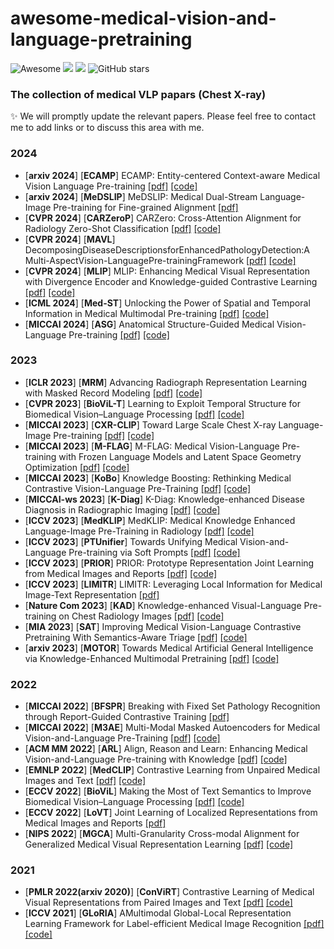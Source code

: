 # awesome-medical-vision-and-language-pretraining
![Awesome](https://cdn.rawgit.com/sindresorhus/awesome/d7305f38d29fed78fa85652e3a63e154dd8e8829/media/badge.svg)
![](https://img.shields.io/github/last-commit/Liqq1/awesome-medical-vision-and-language-pretraining?color=green)
<a href="https://github.com/Liqq1/awesome-medical-vision-and-language-pretraining"><img src="https://visitor-badge.laobi.icu/badge?page_id=https://github.com/Liqq1/awesome-medical-vision-and-language-pretrainzing"  align="bottom"/></a>
![GitHub stars](https://img.shields.io/github/stars/Liqq1/awesome-medical-vision-and-language-pretraining?color=orange)

### The collection of medical VLP papars (Chest X-ray)
✨ We will promptly update the relevant papers. Please feel free to contact me to add links or to discuss this area with me.

### 2024
 - [**arxiv 2024**] [**ECAMP**] ECAMP: Entity-centered Context-aware Medical Vision Language Pre-training [[pdf]](https://arxiv.org/pdf/2312.13316.pdf) [[code]](https://github.com/ToniChopp/ECAMP)
 - [**arxiv 2024**] [**MeDSLIP**] MeDSLIP: Medical Dual-Stream Language-Image Pre-training for Fine-grained Alignment [[pdf]](https://arxiv.org/pdf/2403.10635.pdf)
 - [**CVPR 2024**] [**CARZeroP**] CARZero: Cross-Attention Alignment for Radiology Zero-Shot Classification [[pdf]](https://arxiv.org/pdf/2402.17417.pdf) [[code]](https://github.com/laihaoran/CARZero)
 - [**CVPR 2024**] [**MAVL**] DecomposingDiseaseDescriptionsforEnhancedPathologyDetection:A Multi-AspectVision-LanguagePre-trainingFramework [[pdf]](https://arxiv.org/pdf/2403.07636.pdf) [[code]](https://github.com/HieuPhan33/MAVL)
 - [**CVPR 2024**] [**MLIP**] MLIP: Enhancing Medical Visual Representation with Divergence Encoder and Knowledge-guided Contrastive Learning [[pdf]](https://arxiv.org/pdf/2402.02045) [[code]](https://github.com/gentlefress/MLIP)
 - [**ICML 2024**] [**Med-ST**] Unlocking the Power of Spatial and Temporal Information in Medical Multimodal Pre-training [[pdf]](https://arxiv.org/pdf/2405.19654) [[code]](https://github.com/SVT-Yang/MedST)
 - [**MICCAI 2024**] [**ASG**]  Anatomical Structure-Guided Medical Vision-Language Pre-training [[pdf]](https://arxiv.org/pdf/2403.09294) [[code]](https://github.com/ASGMVLP/ASGMVLP_CODE)
 
### 2023
 - [**ICLR 2023**] [**MRM**] Advancing Radiograph Representation Learning with Masked Record Modeling [[pdf]](https://openreview.net/pdf?id=w-x7U26GM7j) [[code]](https://github.com/RL4M/MRM-pytorch)
 - [**CVPR 2023**] [**BioViL-T**] Learning to Exploit Temporal Structure for Biomedical Vision–Language Processing [[pdf]](https://arxiv.org/pdf/2301.04558.pdf) [[code]](https://github.com/microsoft/hi-ml/tree/main/hi-ml-multimodal)
 - [**MICCAI 2023**] [**CXR-CLIP**] Toward Large Scale Chest X-ray Language-Image Pre-training [[pdf]](https://arxiv.org/pdf/2310.13292.pdf) [[code]](https://github.com/kakaobrain/cxr-clip)
 - [**MICCAI 2023**] [**M-FLAG**] M-FLAG: Medical Vision-Language Pre-training with Frozen Language Models and Latent Space Geometry Optimization [[pdf]](https://arxiv.org/pdf/2307.08347.pdf) [[code]](https://github.com/cheliu-computation/M-FLAG-MICCAI2023)
 - [**MICCAI 2023**] [**KoBo**] Knowledge Boosting: Rethinking Medical Contrastive Vision-Language Pre-Training [[pdf]](https://arxiv.org/pdf/2307.07246) [[code]](https://github.com/ChenXiaoFei-CS/KoBo)
 - [**MICCAI-ws 2023**] [**K-Diag**] K-Diag: Knowledge-enhanced Disease Diagnosis in Radiographic Imaging [[pdf]](https://arxiv.org/pdf/2302.11557.pdf) [[code]](https://github.com/MediaBrain-SJTU/K-Diag)
 - [**ICCV 2023**] [**MedKLIP**] MedKLIP: Medical Knowledge Enhanced Language-Image Pre-Training in Radiology [[pdf]](https://arxiv.org/pdf/2301.02228.pdf) [[code]](https://github.com/MediaBrain-SJTU/MedKLIP)
 - [**ICCV 2023**] [**PTUnifier**] Towards Unifying Medical Vision-and-Language Pre-training via Soft Prompts [[pdf]](https://arxiv.org/pdf/2302.08958.pdf) [[code]](https://github.com/zhjohnchan/PTUnifier)
 - [**ICCV 2023**] [**PRIOR**] PRIOR: Prototype Representation Joint Learning from Medical Images and Reports [[pdf]](https://arxiv.org/pdf/2307.12577.pdf) [[code]](https://github.com/QtacierP/PRIOR)
 - [**ICCV 2023**] [**LIMITR**] LIMITR: Leveraging Local Information for Medical Image-Text Representation [[pdf]](https://arxiv.org/pdf/2303.11755) 
 - [**Nature Com 2023**] [**KAD**]  Knowledge-enhanced Visual-Language Pre-training on Chest Radiology Images [[pdf]](https://arxiv.org/pdf/2302.14042.pdf) [[code]](https://github.com/xiaoman-zhang/KAD)
 - [**MIA 2023**] [**SAT**] Improving Medical Vision-Language Contrastive Pretraining With Semantics-Aware Triage [[pdf]](https://ieeexplore.ieee.org/document/10182304) [[code]](https://github.com/liubo105/SAT)
 - [**arxiv 2023**] [**MOTOR**] Towards Medical Artificial General Intelligence via Knowledge-Enhanced Multimodal Pretraining [[pdf]](https://arxiv.org/pdf/2304.14204.pdf) [[code]](https://github.com/chenzcv7/MOTOR)

### 2022
 - [**MICCAI 2022**] [**BFSPR**] Breaking with Fixed Set Pathology Recognition through Report-Guided Contrastive Training [[pdf]](https://arxiv.org/pdf/2205.07139.pdf) 
 - [**MICCAI 2022**] [**M3AE**] Multi-Modal Masked Autoencoders for Medical Vision-and-Language Pre-Training [[pdf]](https://arxiv.org/pdf/2209.07098.pdf) [[code]](https://github.com/zhjohnchan/M3AE)
 - [**ACM MM 2022**] [**ARL**] Align, Reason and Learn: Enhancing Medical Vision-and-Language Pre-training with Knowledge [[pdf]](https://arxiv.org/pdf/2209.07118.pdf) [[code]](https://github.com/zhjohnchan/ARL)
 - [**EMNLP 2022**] [**MedCLIP**] Contrastive Learning from Unpaired Medical Images and Text [[pdf]](https://arxiv.org/pdf/2210.10163.pdf) [[code]](https://github.com/RyanWangZf/MedCLIP)
 - [**ECCV 2022**] [**BioViL**] Making the Most of Text Semantics to Improve Biomedical Vision–Language Processing [[pdf]](https://arxiv.org/pdf/2204.09817.pdf) [[code]](https://hi-ml.readthedocs.io/en/latest/multimodal.html)
 - [**ECCV 2022**] [**LoVT**] Joint Learning of Localized Representations from Medical Images and Reports [[pdf]](https://arxiv.org/pdf/2112.02889.pdf)
 - [**NIPS 2022**] [**MGCA**] Multi-Granularity Cross-modal Alignment for Generalized Medical Visual Representation Learning [[pdf]](https://arxiv.org/pdf/2210.06044.pdf) [[code]](https://github.com/HKU-MedAI/MGCA)

### 2021
- [**PMLR 2022(arxiv 2020)**] [**ConViRT**] Contrastive Learning of Medical Visual Representations from Paired Images and Text [[pdf]](https://arxiv.org/pdf/2010.00747.pdf) [[code]](https://github.com/edreisMD/ConVIRT-pytorch)
- [**ICCV 2021**] [**GLoRIA**] AMultimodal Global-Local Representation Learning Framework for Label-efficient Medical Image Recognition [[pdf]](https://openaccess.thecvf.com/content/ICCV2021/papers/Huang_GLoRIA_A_Multimodal_Global-Local_Representation_Learning_Framework_for_Label-Efficient_Medical_ICCV_2021_paper.pdf) [[code]](https://github.com/marshuang80/gloria)

